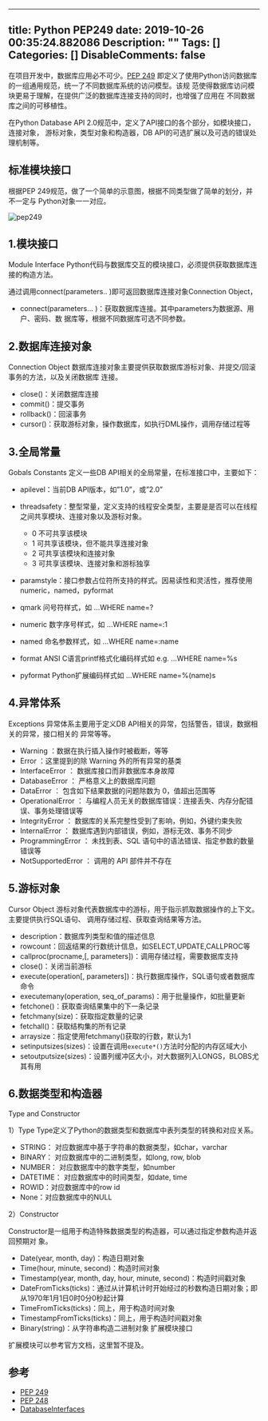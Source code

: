 
---
title: Python PEP249
date: 2019-10-26 00:35:24.882086
Description: ""
Tags: []
Categories: []
DisableComments: false
---
在项目开发中，数据库应用必不可少。[PEP 249](https://www.python.org/dev/peps/pep-0249/)
即定义了使用Python访问数据库的一组通用规范，统一了不同数据库系统的访问模型。该规
范使得数据库访问模块更易于理解，在提供广泛的数据库连接支持的同时，也增强了应用在 不同数据库之间的可移植性。

在Python Database API 2.0规范中，定义了API接口的各个部分，如模块接口，连接对象， 游标对象，类型对象和构造器，DB
API的可选扩展以及可选的错误处理机制等。

## 标准模块接口

根据PEP 249规范，做了一个简单的示意图，根据不同类型做了简单的划分，并不一定与 Python对象一一对应。

![pep249](http://dylanninin.com/assets/images/2012/pep249.jpg)

## 1.模块接口

Module Interface Python代码与数据库交互的模块接口，必须提供获取数据库连接的构造方法。

通过调用connect(parameters.. )即可返回数据库连接对象Connection Object，

  * connect(parameters… )：获取数据库连接。其中parameters为数据源、用户、密码、数 据库等，根据不同数据库可选不同参数。

## 2.数据库连接对象

Connection Object 数据库连接对象主要提供获取数据库游标对象、并提交/回滚事务的方法，以及关闭数据库 连接。

  * close()：关闭数据库连接
  * commit()：提交事务
  * rollback()：回滚事务
  * cursor()：获取游标对象，操作数据库，如执行DML操作，调用存储过程等

## 3.全局常量

Gobals Constants 定义一些DB API相关的全局常量，在标准接口中，主要如下：

  * apilevel：当前DB API版本，如”1.0”，或”2.0”
  * threadsafety：整型常量，定义支持的线程安全类型，主要是是否可以在线程之间共享模块、连接对象以及游标对象。

    * 0 不可共享该模块
    * 1 可共享该模块，但不能共享连接对象
    * 2 可共享该模块和连接对象
    * 3 可共享该模块、连接对象和游标独享
  * paramstyle：接口参数占位符所支持的样式。因易读性和灵活性，推荐使用numeric，named，pyformat
  * qmark 问号符样式，如 …WHERE name=?
  * numeric 数字序号样式，如 …WHERE name=:1
  * named 命名参数样式，如 …WHERE name=:name
  * format ANSI C语言printf格式化编码样式如 e.g. …WHERE name=%s
  * pyformat Python扩展编码样式如 …WHERE name=%(name)s

## 4.异常体系

Exceptions 异常体系主要用于定义DB API相关的异常，包括警告，错误，数据相关的异常，接口相关的 异常等等。

  * Warning ：数据在执行插入操作时被截断，等等
  * Error ：这里提到的除 Warning 外的所有异常的基类
  * InterfaceError ： 数据库接口而非数据库本身故障
  * DatabaseError ： 严格意义上的数据库问题
  * DataError ： 包含如下结果数据的问题除数为 0，值超出范围等
  * OperationalError ： 与编程人员无关的数据库错误：连接丢失、内存分配错误、事务处理错误等
  * IntegrityError ： 数据库的关系完整性受到了影响，例如，外键约束失败
  * InternalError ： 数据库遇到内部错误，例如，游标无效、事务不同步
  * ProgrammingError ： 未找到表、SQL 语句中的语法错误、指定参数的数量错误等
  * NotSupportedError ： 调用的 API 部件并不存在

## 5.游标对象

Cursor Object 游标对象代表数据库中的游标，用于指示抓取数据操作的上下文。主要提供执行SQL语句、 调用存储过程、获取查询结果等方法。

  * description：数据库列类型和值的描述信息
  * rowcount：回返结果的行数统计信息，如SELECT,UPDATE,CALLPROC等
  * callproc(procname,[, parameters])：调用存储过程，需要数据库支持
  * close()：关闭当前游标
  * execute(operation[, parameters])：执行数据库操作，SQL语句或者数据库命令
  * executemany(operation, seq_of_params)：用于批量操作，如批量更新
  * fetchone()：获取查询结果集中的下一条记录
  * fetchmany(size)：获取指定数量的记录
  * fetchall()：获取结构集的所有记录
  * arraysize：指定使用fetchmany()获取的行数，默认为1
  * setinputsizes(sizes)：设置在调用`execute*()`方法时分配的内存区域大小
  * setoutputsize(sizes)：设置列缓冲区大小，对大数据列入LONGS，BLOBS尤其有用

## 6.数据类型和构造器

Type and Constructor

1）Type Type定义了Python的数据类型和数据库中表列类型的转换和对应关系。

  * STRING： 对应数据库中基于字符串的数据类型，如char，varchar
  * BINARY： 对应数据库中的二进制类型，如long, row, blob
  * NUMBER： 对应数据库中的数字类型，如number
  * DATETIME： 对应数据库中的时间类型，如date, time
  * ROWID：对应数据库中的row id
  * None：对应数据库中的NULL

2）Constructor

Constructor是一组用于构造特殊数据类型的构造器，可以通过指定参数构造并返回预期对 象。

  * Date(year, month, day)：构造日期对象
  * Time(hour, minute, second)：构造时间对象
  * Timestamp(year, month, day, hour, minute, second)：构造时间戳对象
  * DateFromTicks(ticks)：通过从计算机计时开始经过的秒数构造日期对象；即从1970年1月1日0时0分0秒起计算
  * TimeFromTicks(ticks)：同上，用于构造时间对象
  * TimestampFromTicks(ticks)：同上，用于构造时间戳对象
  * Binary(string)：从字符串构造二进制对象 扩展模块接口

扩展模块可以参考官方文档，这里暂不提及。

## 参考

  * [PEP 249](https://www.python.org/dev/peps/pep-0249/)
  * [PEP 248](https://www.python.org/dev/peps/pep-0248)
  * [DatabaseInterfaces](https://wiki.python.org/moin/DatabaseInterfaces)



